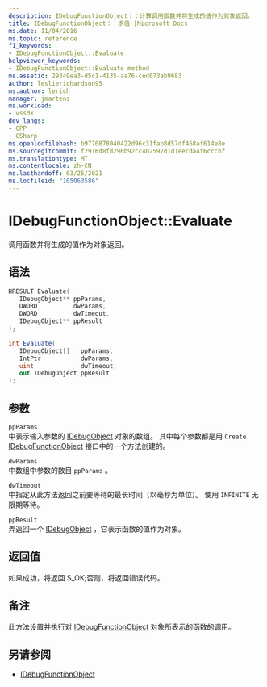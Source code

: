 ```yaml
---
description: IDebugFunctionObject：：计算调用函数并将生成的值作为对象返回。
title: IDebugFunctionObject：：求值 |Microsoft Docs
ms.date: 11/04/2016
ms.topic: reference
f1_keywords:
- IDebugFunctionObject::Evaluate
helpviewer_keywords:
- IDebugFunctionObject::Evaluate method
ms.assetid: 29349ea3-d5c1-4135-aa76-ced073ab9683
author: leslierichardson95
ms.author: lerich
manager: jmartens
ms.workload:
- vssdk
dev_langs:
- CPP
- CSharp
ms.openlocfilehash: b9770878040422d96c31fab8d57df468af614e8e
ms.sourcegitcommit: f2916d8fd296b92cc402597d1d1eecda4f6cccbf
ms.translationtype: MT
ms.contentlocale: zh-CN
ms.lasthandoff: 03/25/2021
ms.locfileid: "105063586"
---
```

# <a name="idebugfunctionobjectevaluate"></a>IDebugFunctionObject::Evaluate
调用函数并将生成的值作为对象返回。

## <a name="syntax"></a>语法

```cpp
HRESULT Evaluate( 
   IDebugObject** ppParams,
   DWORD          dwParams,
   DWORD          dwTimeout,
   IDebugObject** ppResult
);
```

```csharp
int Evaluate(
   IDebugObject[]   ppParams,
   IntPtr           dwParams,
   uint             dwTimeout,
   out IDebugObject ppResult
);
```

## <a name="parameters"></a>参数
`ppParams`\
中表示输入参数的 [IDebugObject](../../../extensibility/debugger/reference/idebugobject.md) 对象的数组。 其中每个参数都是用 `Create` [IDebugFunctionObject](../../../extensibility/debugger/reference/idebugfunctionobject.md) 接口中的一个方法创建的。

`dwParams`\
中数组中参数的数目 `ppParams` 。

`dwTimeout`\
中指定从此方法返回之前要等待的最长时间（以毫秒为单位）。 使用 `INFINITE` 无限期等待。

`ppResult`\
弄返回一个 [IDebugObject](../../../extensibility/debugger/reference/idebugobject.md) ，它表示函数的值作为对象。

## <a name="return-value"></a>返回值
 如果成功，将返回 S_OK;否则，将返回错误代码。

## <a name="remarks"></a>备注
 此方法设置并执行对 [IDebugFunctionObject](../../../extensibility/debugger/reference/idebugfunctionobject.md) 对象所表示的函数的调用。

## <a name="see-also"></a>另请参阅
- [IDebugFunctionObject](../../../extensibility/debugger/reference/idebugfunctionobject.md)
